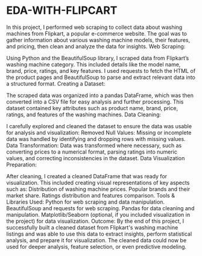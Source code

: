 # EDA-WITH-FLIPCART
In this project, I performed web scraping to collect data about washing machines from Flipkart, a popular e-commerce website. The goal was to gather information about various washing machine models, their features, and pricing, then clean and analyze the data for insights.
Web Scraping:

Using Python and the BeautifulSoup library, I scraped data from Flipkart’s washing machine category. This included details like the model name, brand, price, ratings, and key features.
I used requests to fetch the HTML of the product pages and BeautifulSoup to parse and extract relevant data into a structured format.
Creating a Dataset:

The scraped data was organized into a pandas DataFrame, which was then converted into a CSV file for easy analysis and further processing. This dataset contained key attributes such as product name, brand, price, ratings, and features of the washing machines.
Data Cleaning:

I carefully explored and cleaned the dataset to ensure the data was usable for analysis and visualization:
Removed Null Values: Missing or incomplete data was handled by identifying and dropping rows with missing values.
Data Transformation: Data was transformed where necessary, such as converting prices to a numerical format, parsing ratings into numeric values, and correcting inconsistencies in the dataset.
Data Visualization Preparation:

After cleaning, I created a cleaned DataFrame that was ready for visualization. This included creating visual representations of key aspects such as:
Distribution of washing machine prices.
Popular brands and their market share.
Ratings distribution and features comparison.
Tools & Libraries Used:
Python for web scraping and data manipulation.
BeautifulSoup and requests for web scraping.
Pandas for data cleaning and manipulation.
Matplotlib/Seaborn (optional, if you included visualization in the project) for data visualization.
Outcome:
By the end of this project, I successfully built a cleaned dataset from Flipkart's washing machine listings and was able to use this data to extract insights, perform statistical analysis, and prepare it for visualization. The cleaned data could now be used for deeper analysis, feature selection, or even predictive modeling.
